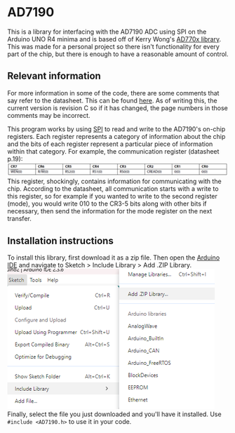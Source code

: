 # AD7190
This is a library for interfacing with the AD7190 ADC using SPI on the Arduino UNO R4 minima and is based off of Kerry Wong's [AD770x library](http://www.kerrywong.com/2011/03/20/ad7705ad7706-library/). This was made for a personal project so there isn't functionality for every part of the chip, but there is enough to have a reasonable amount of control.

## Relevant information
For more information in some of the code, there are some comments that say refer to the datasheet. This can be found [here](https://www.analog.com/media/en/technical-documentation/data-sheets/ad7190.pdf). As of writing this, the current version is revision C so if it has changed, the page numbers in those comments may be incorrect.

This program works by using [SPI](https://www.analog.com/en/resources/analog-dialogue/articles/introduction-to-spi-interface.html) to read and write to the AD7190's on-chip registers. Each register represents a category of information about the chip and the bits of each register represent a particular piece of information within that category. For example, the communication register (datasheet p.19):
![Communication Register Layout](./images/communication.png "Communication register layout (p.19)")
This register, shockingly, contains information for communicating with the chip. According to the datasheet, all communication starts with a write to this register, so for example if you wanted to write to the second register (mode), you would write 010 to the CR3-5 bits along with other bits if necessary, then send the information for the mode register on the next transfer.

## Installation instructions
To install this library, first download it as a zip file. Then open the [Arduino IDE](https://www.arduino.cc/en/software/) and navigate to Sketch > Include Library > Add .ZIP Library.
![Adding AD7190 library](./images/library.png "Adding AD7190 library")
Finally, select the file you just downloaded and you'll have it installed. Use `#include <AD7190.h>` to use it in your code.